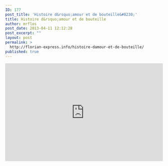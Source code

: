 ```yaml
---
ID: 177
post_title: 'Histoire d&rsquo;amour et de bouteille&#8230;'
title: Histoire d&rsquo;amour et de bouteille
author: mrflos
post_date: 2013-04-11 12:12:28
post_excerpt: ""
layout: post
permalink: >
  http://florian-express.info/histoire-damour-et-de-bouteille/
published: true
---
```

<style>.embed-container { position: relative; padding-bottom: 56.25%; padding-top: 30px; height: 0; overflow: hidden; max-width: 100%; height: auto; } .embed-container iframe, .embed-container object, .embed-container embed { position: absolute; top: 0; left: 0; width: 100%; height: 100%; }</style><div class='embed-container'><iframe src='https://www.youtube.com/embed/5mVEapKnS1c' frameborder='0' allowfullscreen></iframe></div>
